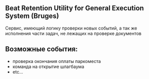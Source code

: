 ## Beat Retention Utility for General Execution System (Bruges)
Сервис, имеющий логику проверки новых событий, а так же исполнения части задач, не лежащих на проверке документов

Возможные события:
-
- проверка окончания оплаты паркоместа
- команда на открытие шлагбаума
- etc...